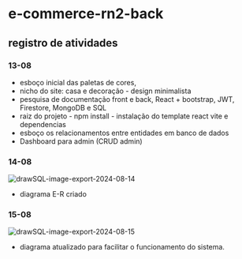 # e-commerce-rn2-back
## registro de atividades
### 13-08
- esboço inicial das paletas de cores,
- nicho do site: casa e decoração - design minimalista
- pesquisa de documentação front e back, React + bootstrap, JWT, Firestore, MongoDB e SQL
- raiz do projeto - npm install - instalação do template react vite e dependencias
- esboço os relacionamentos entre entidades em banco de dados
- Dashboard para admin (CRUD admin)

### 14-08
![drawSQL-image-export-2024-08-14](https://github.com/user-attachments/assets/a6aef9e0-ebc6-4a8a-a8f7-6c7b0db3bc25)
- diagrama E-R criado

### 15-08
![drawSQL-image-export-2024-08-15](https://github.com/user-attachments/assets/df1f76f5-e99a-43cd-b661-cf040da707b7)
- diagrama atualizado para facilitar o funcionamento do sistema.
